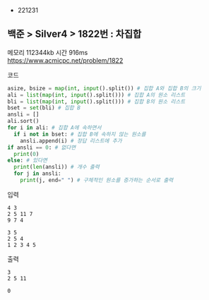 - 221231
## 백준 > Silver4 > 1822번 : 차집합
메모리 112344kb 시간 916ms  
https://www.acmicpc.net/problem/1822  

코드
```python
asize, bsize = map(int, input().split()) # 집합 A와 집합 B의 크기
ali = list(map(int, input().split())) # 집합 A의 원소 리스트
bli = list(map(int, input().split())) # 집합 B의 원소 리스트
bset = set(bli) # 집합 B
ansli = []
ali.sort()
for i in ali: # 집합 A에 속하면서
  if i not in bset: # 집합 B에 속하지 않는 원소를
    ansli.append(i) # 정답 리스트에 추가
if ansli == 0: # 없다면
  print(0)
else: # 있다면
  print(len(ansli)) # 개수 출력
  for j in ansli:
    print(j, end=" ") # 구체적인 원소를 증가하는 순서로 출력
```

입력
```
4 3
2 5 11 7
9 7 4

3 5
2 5 4
1 2 3 4 5
```

출력
```
3
2 5 11

0
```